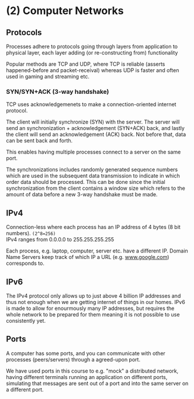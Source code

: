 # (2) Computer Networks

## Protocols

Processes adhere to protocols going through layers from application to physical layer, each layer adding (or re-constructing from) functionality

Popular methods are TCP and UDP, where TCP is reliable (asserts happened-before and packet-receival) whereas UDP is faster and often used in gaming and streaming etc.

### SYN/SYN+ACK (3-way handshake)

TCP uses acknowledgemenets to make a connection-oriented internet protocol.

The client will initially synchronize (SYN) with the server. The server will send an synchronization + acknowledgement (SYN+ACK) back, and lastly the client will send an acknowledgement (ACK) back. Not before that, data can be sent back and forth.

This enables having multiple processes connect to a server on the same port.

The synchronizations includes randomly generated sequence numbers which are used in the subsequent data transmission to indicate in which order data should be processed. This can be done since the initial synchronization from the client contains a window size which refers to the amount of data before a new 3-way handshake must be made.

## IPv4

Connection-less where each process has an IP address of 4 bytes (8 bit numbers). `(2^8=256)`  
IPv4 ranges from 0.0.0.0 to 255.255.255.255

Each process, e.g. laptop, computer, server etc. have a different IP. Domain Name Servers keep track of which IP a URL (e.g. www.google.com) corresponds to.

## IPv6

The IPv4 protocol only allows up to just above 4 billion IP addresses and thus not enough when we are getting internet of things in our homes. IPv6 is made to allow for enourmously many IP addresses, but requires the whole network to be prepared for them meaning it is not possible to use consistently yet.

## Ports

A computer has some ports, and you can communicate with other processes (peers/servers) through a agreed-upon port.

We have used ports in this course to e.g. "mock" a distributed network, having different terminals running an application on different ports, simulating that messages are sent out of a port and into the same server on a different port.
